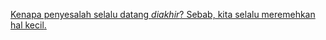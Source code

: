 [Kenapa penyesalah selalu datang *diakhir*? Sebab, kita selalu meremehkan hal kecil]()[.](https://www.youtube.com/)
